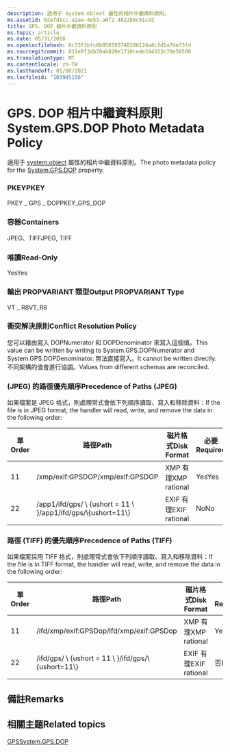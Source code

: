```yaml
---
description: 適用于 System.object 屬性的相片中繼資料原則。
ms.assetid: 62efd1cc-a2ae-4e53-a0f2-4822b8c91c42
title: GPS. DOP 相片中繼資料原則
ms.topic: article
ms.date: 05/31/2018
ms.openlocfilehash: 6c33f3bfc6b958593748396124a8cfd1a7de73fd
ms.sourcegitcommit: 831e8f3db78ab820e1710cede244553c70e50500
ms.translationtype: MT
ms.contentlocale: zh-TW
ms.lasthandoff: 01/08/2021
ms.locfileid: "103945156"
---
```

# <a name="systemgpsdop-photo-metadata-policy"></a><span data-ttu-id="75197-103">GPS. DOP 相片中繼資料原則</span><span class="sxs-lookup"><span data-stu-id="75197-103">System.GPS.DOP Photo Metadata Policy</span></span>

<span data-ttu-id="75197-104">適用于 [system.object](../properties/props-system-gps-dop.md) 屬性的相片中繼資料原則。</span><span class="sxs-lookup"><span data-stu-id="75197-104">The photo metadata policy for the [System.GPS.DOP](../properties/props-system-gps-dop.md) property.</span></span>

### <a name="pkey"></a><span data-ttu-id="75197-105">PKEY</span><span class="sxs-lookup"><span data-stu-id="75197-105">PKEY</span></span>

<span data-ttu-id="75197-106">PKEY \_ GPS \_ DOP</span><span class="sxs-lookup"><span data-stu-id="75197-106">PKEY\_GPS\_DOP</span></span>

### <a name="containers"></a><span data-ttu-id="75197-107">容器</span><span class="sxs-lookup"><span data-stu-id="75197-107">Containers</span></span>

<span data-ttu-id="75197-108">JPEG、TIFF</span><span class="sxs-lookup"><span data-stu-id="75197-108">JPEG, TIFF</span></span>

### <a name="read-only"></a><span data-ttu-id="75197-109">唯讀</span><span class="sxs-lookup"><span data-stu-id="75197-109">Read-Only</span></span>

<span data-ttu-id="75197-110">Yes</span><span class="sxs-lookup"><span data-stu-id="75197-110">Yes</span></span>

### <a name="output-propvariant-type"></a><span data-ttu-id="75197-111">輸出 PROPVARIANT 類型</span><span class="sxs-lookup"><span data-stu-id="75197-111">Output PROPVARIANT Type</span></span>

<span data-ttu-id="75197-112">VT \_ R8</span><span class="sxs-lookup"><span data-stu-id="75197-112">VT\_R8</span></span>

### <a name="conflict-resolution-policy"></a><span data-ttu-id="75197-113">衝突解決原則</span><span class="sxs-lookup"><span data-stu-id="75197-113">Conflict Resolution Policy</span></span>

<span data-ttu-id="75197-114">您可以藉由寫入 DOPNumerator 和 DOPDenominator 來寫入這個值。</span><span class="sxs-lookup"><span data-stu-id="75197-114">This value can be written by writing to System.GPS.DOPNumerator and System.GPS.DOPDenominator.</span></span> <span data-ttu-id="75197-115">無法直接寫入。</span><span class="sxs-lookup"><span data-stu-id="75197-115">It cannot be written directly.</span></span> <span data-ttu-id="75197-116">不同架構的值會進行協調。</span><span class="sxs-lookup"><span data-stu-id="75197-116">Values from different schemas are reconciled.</span></span>

### <a name="precedence-of-paths-jpeg"></a><span data-ttu-id="75197-117"> (JPEG) 的路徑優先順序</span><span class="sxs-lookup"><span data-stu-id="75197-117">Precedence of Paths (JPEG)</span></span>

<span data-ttu-id="75197-118">如果檔案是 JPEG 格式，則處理常式會依下列順序讀取、寫入和移除資料：</span><span class="sxs-lookup"><span data-stu-id="75197-118">If the file is in JPEG format, the handler will read, write, and remove the data in the following order:</span></span>



| <span data-ttu-id="75197-119">單</span><span class="sxs-lookup"><span data-stu-id="75197-119">Order</span></span> | <span data-ttu-id="75197-120">路徑</span><span class="sxs-lookup"><span data-stu-id="75197-120">Path</span></span>                          | <span data-ttu-id="75197-121">磁片格式</span><span class="sxs-lookup"><span data-stu-id="75197-121">Disk Format</span></span>   | <span data-ttu-id="75197-122">必要</span><span class="sxs-lookup"><span data-stu-id="75197-122">Required</span></span> |
|-------|-------------------------------|---------------|----------|
| <span data-ttu-id="75197-123">1</span><span class="sxs-lookup"><span data-stu-id="75197-123">1</span></span>     | <span data-ttu-id="75197-124">/xmp/exif:GPSDOP</span><span class="sxs-lookup"><span data-stu-id="75197-124">/xmp/exif:GPSDOP</span></span>              | <span data-ttu-id="75197-125">XMP 有理</span><span class="sxs-lookup"><span data-stu-id="75197-125">XMP rational</span></span>  | <span data-ttu-id="75197-126">Yes</span><span class="sxs-lookup"><span data-stu-id="75197-126">Yes</span></span>      |
| <span data-ttu-id="75197-127">2</span><span class="sxs-lookup"><span data-stu-id="75197-127">2</span></span>     | <span data-ttu-id="75197-128">/app1/ifd/gps/ \\ {ushort = 11 \\ }</span><span class="sxs-lookup"><span data-stu-id="75197-128">/app1/ifd/gps/\\{ushort=11\\}</span></span> | <span data-ttu-id="75197-129">EXIF 有理</span><span class="sxs-lookup"><span data-stu-id="75197-129">EXIF rational</span></span> | <span data-ttu-id="75197-130">No</span><span class="sxs-lookup"><span data-stu-id="75197-130">No</span></span>       |



 

### <a name="precedence-of-paths-tiff"></a><span data-ttu-id="75197-131">路徑 (TIFF) 的優先順序</span><span class="sxs-lookup"><span data-stu-id="75197-131">Precedence of Paths (TIFF)</span></span>

<span data-ttu-id="75197-132">如果檔案採用 TIFF 格式，則處理常式會依下列順序讀取、寫入和移除資料：</span><span class="sxs-lookup"><span data-stu-id="75197-132">If the file is in TIFF format, the handler will read, write, and remove the data in the following order:</span></span>



| <span data-ttu-id="75197-133">單</span><span class="sxs-lookup"><span data-stu-id="75197-133">Order</span></span> | <span data-ttu-id="75197-134">路徑</span><span class="sxs-lookup"><span data-stu-id="75197-134">Path</span></span>                     | <span data-ttu-id="75197-135">磁片格式</span><span class="sxs-lookup"><span data-stu-id="75197-135">Disk Format</span></span>   | <span data-ttu-id="75197-136">必要</span><span class="sxs-lookup"><span data-stu-id="75197-136">Required</span></span> |
|-------|--------------------------|---------------|----------|
| <span data-ttu-id="75197-137">1</span><span class="sxs-lookup"><span data-stu-id="75197-137">1</span></span>     | <span data-ttu-id="75197-138">/ifd/xmp/exif:GPSDop</span><span class="sxs-lookup"><span data-stu-id="75197-138">/ifd/xmp/exif:GPSDop</span></span>     | <span data-ttu-id="75197-139">XMP 有理</span><span class="sxs-lookup"><span data-stu-id="75197-139">XMP rational</span></span>  | <span data-ttu-id="75197-140">Yes</span><span class="sxs-lookup"><span data-stu-id="75197-140">Yes</span></span>      |
| <span data-ttu-id="75197-141">2</span><span class="sxs-lookup"><span data-stu-id="75197-141">2</span></span>     | <span data-ttu-id="75197-142">/ifd/gps/ \\ {ushort = 11 \\ }</span><span class="sxs-lookup"><span data-stu-id="75197-142">/ifd/gps/\\{ushort=11\\}</span></span> | <span data-ttu-id="75197-143">EXIF 有理</span><span class="sxs-lookup"><span data-stu-id="75197-143">EXIF rational</span></span> | <span data-ttu-id="75197-144">否</span><span class="sxs-lookup"><span data-stu-id="75197-144">No</span></span>       |



 

## <a name="remarks"></a><span data-ttu-id="75197-145">備註</span><span class="sxs-lookup"><span data-stu-id="75197-145">Remarks</span></span>

## <a name="related-topics"></a><span data-ttu-id="75197-146">相關主題</span><span class="sxs-lookup"><span data-stu-id="75197-146">Related topics</span></span>

<dl> <dt>

[<span data-ttu-id="75197-147">GPS</span><span class="sxs-lookup"><span data-stu-id="75197-147">System.GPS.DOP</span></span>](../properties/props-system-gps-dop.md)
</dt> </dl>

 

 
